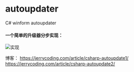 # autoupdater
C# winform autoupdater

#### **一个简单的升级器分步实现：**
![实现](https://cdn.jerrycoding.com/media/ckeditor_upload/2020/11/29/image.png)

博客：
https://jerrycoding.com/article/csharp-autoupdate1/
https://jerrycoding.com/article/csharp-autoupdate2/
